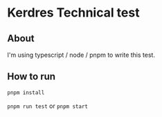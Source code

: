 # Kerdres Technical test

## About
I'm using typescript / node / pnpm to write this test.

## How to run

```bash
pnpm install
```

`pnpm run test` or `pnpm start`
